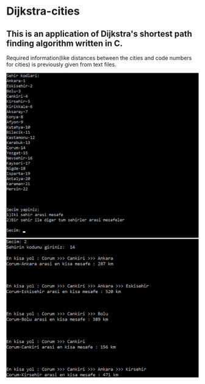 # Dijkstra-cities
## This is an application of Dijkstra's shortest path finding algorithm written in C.
Required information(like distances between the cities and code numbers for cities) is previously given from text files.  


![alt text](https://raw.githubusercontent.com/ouerten/Dijkstra-cities/master/ShortestPath/1.png)
![alt text](https://raw.githubusercontent.com/ouerten/Dijkstra-cities/master/ShortestPath/5.png)
